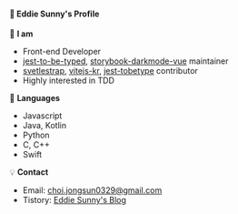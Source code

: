 #### :rainbow: Eddie Sunny's Profile

:eyes: **I am**
- Front-end Developer
- [jest-to-be-typed](https://github.com/eddie0329/jest-to-be-typed), [storybook-darkmode-vue](https://github.com/eddie0329/storybook-darkmode-vue) maintainer
- [svetlestrap](https://github.com/bestguy/sveltestrap), [vitejs-kr](https://github.com/vitejs-kr/vitejs-kr.github.io), [jest-tobetype](https://github.com/abritinthebay/jest-tobetype) contributor
- Highly interested in TDD

:orange_book: **Languages**
- Javascript
- Java, Kotlin
- Python
- C, C++
- Swift

:bulb: **Contact**
- Email: [choi.jongsun0329@gmail.com](https://mail.google.com/mail/u/0/?view=cm&fs=1&tf=1&source=mailto&to=choi.jongsun0329@gmail.com)
- Tistory: [Eddie Sunny's Blog](https://eddie-sunny.tistory.com/)
